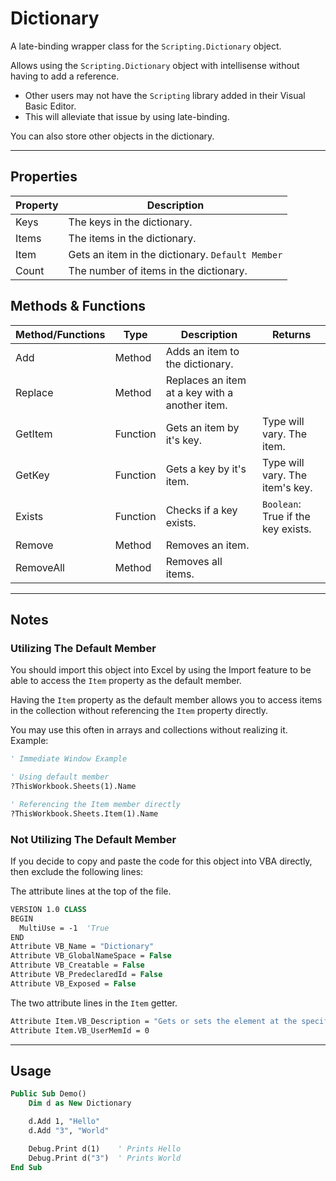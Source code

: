 # Dictionary

A late-binding wrapper class for the `Scripting.Dictionary` object.

Allows using the `Scripting.Dictionary` object with intellisense without having to add a reference.
- Other users may not have the `Scripting` library added in their Visual Basic Editor. 
- This will alleviate that issue by using late-binding.

You can also store other objects in the dictionary.

---

## Properties

| Property | Description                                      |
|----------|--------------------------------------------------|
| Keys     | The keys in the dictionary.                      |
| Items    | The items in the dictionary.                     |
| Item     | Gets an item in the dictionary. `Default Member` |
| Count    | The number of items in the dictionary.           |


## Methods & Functions

| Method/Functions | Type     | Description                                    | Returns                            |
|------------------|----------|------------------------------------------------|------------------------------------|
| Add              | Method   | Adds an item to the dictionary.                |                                    |
| Replace          | Method   | Replaces an item at a key with a another item. |                                    |
| GetItem          | Function | Gets an item by it's key.                      | Type will vary. The item.          |
| GetKey           | Function | Gets a key by it's item.                       | Type will vary. The item's key.    |
| Exists           | Function | Checks if a key exists.                        | `Boolean`: True if the key exists. |
| Remove           | Method   | Removes an item.                               |                                    |
| RemoveAll        | Method   | Removes all items.                             |                                    |

---

## Notes

### Utilizing The Default Member
You should import this object into Excel by using the Import feature to be able to access the `Item` property as the default member.

Having the `Item` property as the default member allows you to access items in the collection without referencing the `Item` property directly.

You may use this often in arrays and collections without realizing it. Example:

```vb
' Immediate Window Example

' Using default member
?ThisWorkbook.Sheets(1).Name

' Referencing the Item member directly
?ThisWorkbook.Sheets.Item(1).Name
```

### Not Utilizing The Default Member
If you decide to copy and paste the code for this object into VBA directly, then exclude the following lines:

The attribute lines at the top of the file.

```vb
VERSION 1.0 CLASS
BEGIN
  MultiUse = -1  'True
END
Attribute VB_Name = "Dictionary"
Attribute VB_GlobalNameSpace = False
Attribute VB_Creatable = False
Attribute VB_PredeclaredId = False
Attribute VB_Exposed = False
```

The two attribute lines in the `Item` getter.

```vb
Attribute Item.VB_Description = "Gets or sets the element at the specified index."
Attribute Item.VB_UserMemId = 0
```

---

## Usage

```vb
Public Sub Demo()
    Dim d as New Dictionary

    d.Add 1, "Hello"
    d.Add "3", "World"

    Debug.Print d(1)    ' Prints Hello
    Debug.Print d("3")  ' Prints World
End Sub
```